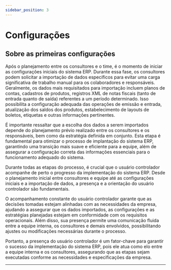 ```yaml
---
sidebar_position: 3
---
```


# Configurações

## Sobre as primeiras configurações

Após o planejamento entre os consultores e o time, é o momento de iniciar as configurações iniciais do sistema ERP. Durante essa fase, os consultores podem solicitar a importação de dados específicos para evitar uma carga significativa de trabalho manual para os colaboradores e responsáveis. Geralmente, os dados mais requisitados para importação incluem planos de contas, cadastros de produtos, registros XML de notas fiscais (tanto de entrada quanto de saída) referentes a um período determinado. Isso possibilita a configuração adequada das operações de emissão e entrada, atualização dos saldos dos produtos, estabelecimento de layouts de boletos, etiquetas e outras informações pertinentes.

É importante ressaltar que a escolha dos dados a serem importados depende do planejamento prévio realizado entre os consultores e os responsáveis, bem como da estratégia definida em conjunto. Esta etapa é fundamental para otimizar o processo de implantação do sistema ERP, garantindo uma transição mais suave e eficiente para a equipe, além de assegurar a configuração correta das informações essenciais para o funcionamento adequado do sistema.

Durante todas as etapas do processo, é crucial que o usuário controlador acompanhe de perto o progresso da implementação do sistema ERP. Desde o planejamento inicial entre consultores e equipe até as configurações iniciais e a importação de dados, a presença e a orientação do usuário controlador são fundamentais.

O acompanhamento constante do usuário controlador garante que as decisões tomadas estejam alinhadas com as necessidades da empresa, ajudando a assegurar que os dados importados, as configurações e as estratégias planejadas estejam em conformidade com os requisitos operacionais. Além disso, sua presença permite uma comunicação fluida entre a equipe interna, os consultores e demais envolvidos, possibilitando ajustes ou modificações necessárias durante o processo.

Portanto, a presença do usuário controlador é um fator-chave para garantir o sucesso da implementação do sistema ERP, pois ele atua como elo entre a equipe interna e os consultores, assegurando que as etapas sejam executadas conforme as necessidades e especificações da empresa. 

---
